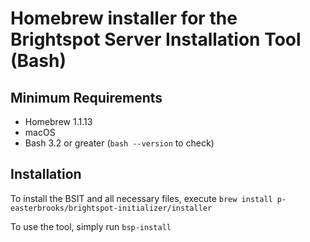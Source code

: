 # Homebrew installer for the Brightspot Server Installation Tool (Bash)

## Minimum Requirements

* Homebrew 1.1.13
* macOS
* Bash 3.2 or greater (`bash --version` to check)

## Installation
To install the BSIT and all necessary files, execute `brew install p-easterbrooks/brightspot-initializer/installer`

To use the tool, simply run `bsp-install`
